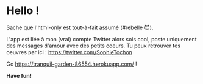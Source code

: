 # Hello !

Sache que l'html-only est tout-à-fait assumé (#rebelle 😈).

L'app est liée à mon (vrai) compte Twitter alors sois cool, poste uniquement des messages d'amour avec des petits coeurs.
Tu peux retrouver tes oeuvres par ici : https://twitter.com/SophieTochon

Go https://tranquil-garden-86554.herokuapp.com/ !

**Have fun!**
